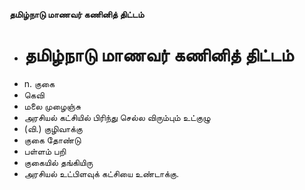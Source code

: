**தமிழ்நாடு மாணவர் கணினித் திட்டம்**
- # தமிழ்நாடு மாணவர் கணினித் திட்டம்
- n. குகை
- கெவி
- மலை முழைஞ்சு
- அரசியல் கட்சியில் பிரிந்து செல்ல விரும்பும் உட்குழு
- (வி.) குழிவாக்கு
- குகை தோண்டு
- பள்ளம் பறி
- குகையில் தங்கியிரு
- அரசியல் உட்பிளவுக் கட்சியை உண்டாக்கு.

